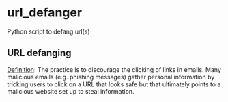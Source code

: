 # url_defanger
Python script to defang url(s)

## URL defanging
[Definition](https://privacymatters.ubc.ca/blocking-email-links-why-we-use-hxxp-emails): The practice is to discourage the clicking of links in emails. Many malicious emails (e.g. phishing messages) gather personal information by tricking users to click on a URL that looks safe but that ultimately points to a malicious website set up to steal information.
